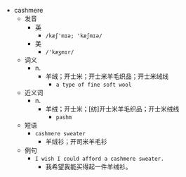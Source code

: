- cashmere
  - 发音
    - 英
      - `/kæʃ'mɪə; 'kæʃmɪə/`
    - 美
      - `/'kæʒmɪr/`
  - 词义
    - n.
      - 羊绒；开士米；开士米羊毛织品；开士米绒线
        - `a type of fine soft wool`
  - 近义词
    - n.
      - 羊绒；开士米；[纺]开士米羊毛织品；开士米绒线
        - `pashm`
  - 短语
    - `cashmere sweater`
      - 羊绒衫；开司米羊毛衫 
  - 例句
    - `I wish I could afford a cashmere sweater.`
      - 我希望我能买得起一件羊绒衫。

